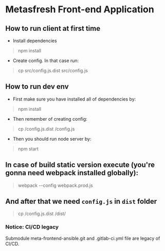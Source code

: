 # Metasfresh Front-end Application

## How to run client at first time
- Install dependencies
> npm install


- Create config. In that case run:
> cp src/config.js.dist src/config.js

## How to run dev env
- First make sure you have installed all of dependencies by:
> npm install

- Then remember of creating config:
> cp /config.js.dist /config.js

- Then you should run node server by:
> npm start

## In case of build static version execute (you're gonna need webpack installed globally):
> webpack --config webpack.prod.js

## And after that we need `config.js` in `dist` folder
> cp /config.js.dist /dist/

### Notice: CI/CD legacy

Submodule meta-frontend-ansible.git and .gitlab-ci.yml file are legacy of CI/CD.
